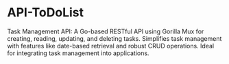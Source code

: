 # API-ToDoList
Task Management API: A Go-based RESTful API using Gorilla Mux for creating, reading, updating, and deleting tasks. Simplifies task management with features like date-based retrieval and robust CRUD operations. Ideal for integrating task management into applications.
